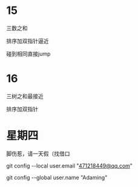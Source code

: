 # 15

三数之和

排序加双指针逼近

碰到相同直接jump

# 16

三树之和最接近

排序加双指针

# 星期四

脚伤惹，请一天假（找借口

git config --local user.email "471218449@qq.com"

git config --global user.name "Adaming"

